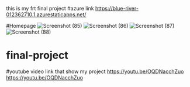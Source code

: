 
this is my frt final project 
#azure link https://blue-river-012362710.1.azurestaticapps.net/


#Homepage
![Screenshot (85)](https://user-images.githubusercontent.com/91813640/173251495-08724a62-ee75-4666-8452-dce0e6797ab1.png)
![Screenshot (86)](https://user-images.githubusercontent.com/91813640/173251498-2b50f0d3-3ce3-439e-9ba2-ab24541f8fde.png)
![Screenshot (87)](https://user-images.githubusercontent.com/91813640/173251499-35113fd6-b89c-4a17-b46e-98f7d9c6a832.png)
![Screenshot (88)](https://user-images.githubusercontent.com/91813640/173251501-680dd09d-7432-4def-96de-914ca9c1d554.png)
# final-project


#youtube video link that show my project
https://youtu.be/OQDNacchZuo
https://youtu.be/OQDNacchZuo
